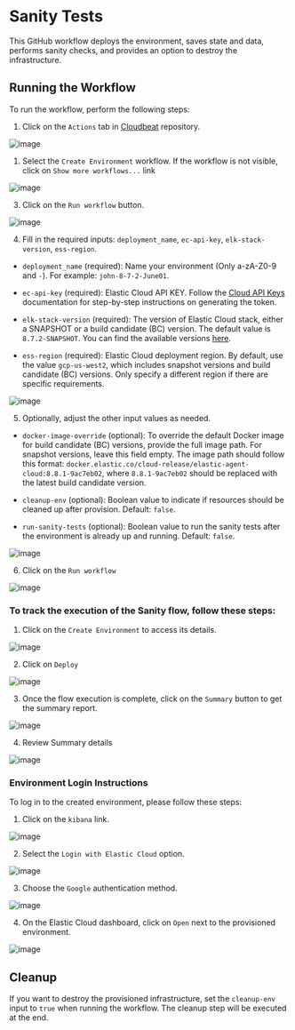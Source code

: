 # Sanity Tests

This GitHub workflow deploys the environment, saves state and data, performs sanity checks, and provides an option to destroy the infrastructure.

## Running the Workflow

To run the workflow, perform the following steps:

1. Click on the `Actions` tab in [Cloudbeat](https://github.com/elastic/cloudbeat) repository.

![image](https://github.com/elastic/cloudbeat/assets/99176494/2686668f-7be6-4b55-a37b-e37426c1a0e1)

1. Select the `Create Environment` workflow. If the workflow is not visible, click on `Show more workflows...` link

![image](https://github.com/elastic/cloudbeat/assets/99176494/f2e8ce8f-11f5-483d-b067-b24db3f58114)

3. Click on the `Run workflow` button.

![image](https://github.com/elastic/cloudbeat/assets/99176494/115fdd53-cff7-406a-bc3d-d65d5199389f)

4. Fill in the required inputs: `deployment_name`, `ec-api-key`, `elk-stack-version`, `ess-region`.

- `deployment_name` (required): Name your environment (Only a-zA-Z0-9 and `-`). For example: `john-8-7-2-June01`.

- `ec-api-key` (required): Elastic Cloud API KEY. Follow the [Cloud API Keys](https://www.elastic.co/guide/en/cloud/current/ec-api-authentication.html) documentation for step-by-step instructions on generating the token.

- `elk-stack-version` (required): The version of Elastic Cloud stack, either a SNAPSHOT or a build candidate (BC) version. The default value is `8.7.2-SNAPSHOT`. You can find the available versions [here](https://artifacts-staging.elastic.co/dra-info/index.html).

- `ess-region` (required): Elastic Cloud deployment region. By default, use the value `gcp-us-west2`, which includes snapshot versions and build candidate (BC) versions. Only specify a different region if there are specific requirements.


![image](https://github.com/elastic/cloudbeat/assets/99176494/06d8144d-13cc-4e13-92fc-19f52ce8206b)

5. Optionally, adjust the other input values as needed.

- `docker-image-override` (optional): To override the default Docker image for build candidate (BC) versions, provide the full image path. For snapshot versions, leave this field empty. The image path should follow this format: `docker.elastic.co/cloud-release/elastic-agent-cloud:8.8.1-9ac7eb02`, where `8.8.1-9ac7eb02` should be replaced with the latest build candidate version.

- `cleanup-env` (optional): Boolean value to indicate if resources should be cleaned up after provision. Default: `false`.

- `run-sanity-tests` (optional): Boolean value to run the sanity tests after the environment is already up and running. Default: `false`.

![image](https://github.com/elastic/cloudbeat/assets/99176494/bac5004d-7cbc-4a34-8127-3acd11acc90e)

6. Click on the `Run workflow`

![image](https://github.com/elastic/cloudbeat/assets/99176494/5e5131ba-264e-4444-8879-aa612d5de778)


### To track the execution of the Sanity flow, follow these steps:

1. Click on the `Create Environment` to access its details.

![image](https://github.com/elastic/cloudbeat/assets/99176494/abe8182d-4229-41bd-8604-ed5202d23574)


2. Click on `Deploy`

![image](https://github.com/elastic/cloudbeat/assets/99176494/230743cf-02ff-40cb-9069-d747b460824c)

3. Once the flow execution is complete, click on the `Summary` button to get the summary report.

![image](https://github.com/elastic/cloudbeat/assets/99176494/7751d919-1605-4d07-9cfd-c98336051e3d)

4. Review Summary details

![image](https://github.com/elastic/cloudbeat/assets/99176494/1b41fba0-0ee5-4d37-b2f8-cdd6f632eadc)


### Environment Login Instructions

To log in to the created environment, please follow these steps:

1. Click on the `kibana` link.

![image](https://github.com/elastic/cloudbeat/assets/99176494/500351cf-6029-4bd5-bc6f-e6e046fbb73d)

2. Select the `Login with Elastic Cloud` option.

![image](https://github.com/elastic/cloudbeat/assets/99176494/c3c1521e-e997-43ce-af76-b00aa0fa353a)

3. Choose the `Google` authentication method.

![image](https://github.com/elastic/cloudbeat/assets/99176494/f5209ed8-3bd7-420e-a3d1-cffb4c3711c9)

4. On the Elastic Cloud dashboard, click on `Open` next to the provisioned environment.

![image](https://github.com/elastic/cloudbeat/assets/99176494/b2bcf5f3-d463-4d2c-8073-8ef9183c9ada)


## Cleanup

If you want to destroy the provisioned infrastructure, set the `cleanup-env` input to `true` when running the workflow. The cleanup step will be executed at the end.

